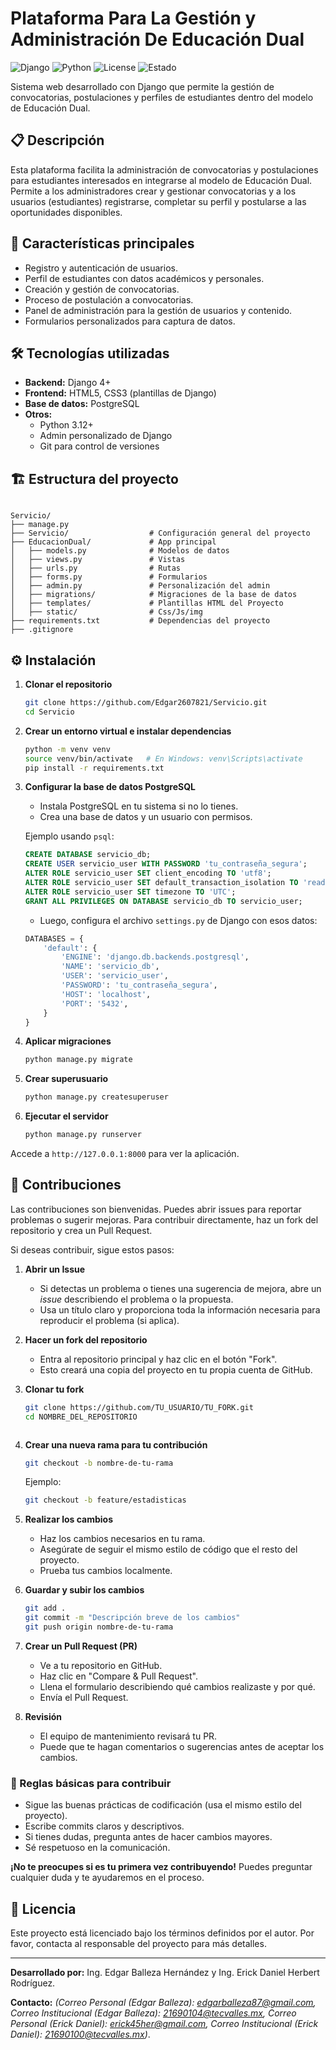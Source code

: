 # Plataforma Para La Gestión y Administración De Educación Dual

![Django](https://img.shields.io/badge/Django-4.x-green)
![Python](https://img.shields.io/badge/Python-3.12-blue)
![License](https://img.shields.io/badge/License-Propietaria-lightgrey)
![Estado](https://img.shields.io/badge/Estado-En%20Desarrollo-orange)


Sistema web desarrollado con Django que permite la gestión de convocatorias, postulaciones y perfiles de estudiantes dentro del modelo de Educación Dual.

## 📋 Descripción

Esta plataforma facilita la administración de convocatorias y postulaciones para estudiantes interesados en integrarse al modelo de Educación Dual. Permite a los administradores crear y gestionar convocatorias y a los usuarios (estudiantes) registrarse, completar su perfil y postularse a las oportunidades disponibles.

## 🚀 Características principales

- Registro y autenticación de usuarios.
- Perfil de estudiantes con datos académicos y personales.
- Creación y gestión de convocatorias.
- Proceso de postulación a convocatorias.
- Panel de administración para la gestión de usuarios y contenido.
- Formularios personalizados para captura de datos.

## 🛠️ Tecnologías utilizadas

- **Backend:** Django 4+
- **Frontend:** HTML5, CSS3 (plantillas de Django)
- **Base de datos:** PostgreSQL
- **Otros:** 
  - Python 3.12+
  - Admin personalizado de Django
  - Git para control de versiones

## 🏗️ Estructura del proyecto

```

Servicio/
├── manage.py
├── Servicio/                  # Configuración general del proyecto
├── EducacionDual/             # App principal
│   ├── models.py              # Modelos de datos
│   ├── views.py               # Vistas
│   ├── urls.py                # Rutas
│   ├── forms.py               # Formularios
│   ├── admin.py               # Personalización del admin
│   ├── migrations/            # Migraciones de la base de datos
│   ├── templates/             # Plantillas HTML del Proyecto 
│   ├── static/                # Css/Js/img
├── requirements.txt           # Dependencias del proyecto
├── .gitignore

````

## ⚙️ Instalación

1. **Clonar el repositorio**
   ```bash
   git clone https://github.com/Edgar2607821/Servicio.git
   cd Servicio


2. **Crear un entorno virtual e instalar dependencias**

   ```bash
   python -m venv venv
   source venv/bin/activate   # En Windows: venv\Scripts\activate
   pip install -r requirements.txt
   ```

3. **Configurar la base de datos PostgreSQL**

   * Instala PostgreSQL en tu sistema si no lo tienes.
   * Crea una base de datos y un usuario con permisos.

   Ejemplo usando `psql`:

   ```sql
   CREATE DATABASE servicio_db;
   CREATE USER servicio_user WITH PASSWORD 'tu_contraseña_segura';
   ALTER ROLE servicio_user SET client_encoding TO 'utf8';
   ALTER ROLE servicio_user SET default_transaction_isolation TO 'read committed';
   ALTER ROLE servicio_user SET timezone TO 'UTC';
   GRANT ALL PRIVILEGES ON DATABASE servicio_db TO servicio_user;
   ```

   * Luego, configura el archivo `settings.py` de Django con esos datos:

   ```python
   DATABASES = {
       'default': {
           'ENGINE': 'django.db.backends.postgresql',
           'NAME': 'servicio_db',
           'USER': 'servicio_user',
           'PASSWORD': 'tu_contraseña_segura',
           'HOST': 'localhost',
           'PORT': '5432',
       }
   }
   ```

4. **Aplicar migraciones**

   ```bash
   python manage.py migrate
   ```

5. **Crear superusuario**

   ```bash
   python manage.py createsuperuser
   ```

6. **Ejecutar el servidor**

   ```bash
   python manage.py runserver
   ```

Accede a `http://127.0.0.1:8000` para ver la aplicación.

## 👥 Contribuciones

Las contribuciones son bienvenidas. Puedes abrir issues para reportar problemas o sugerir mejoras. Para contribuir directamente, haz un fork del repositorio y crea un Pull Request.

Si deseas contribuir, sigue estos pasos:

1. **Abrir un Issue**
   - Si detectas un problema o tienes una sugerencia de mejora, abre un *issue* describiendo el problema o la propuesta.
   - Usa un título claro y proporciona toda la información necesaria para reproducir el problema (si aplica).

2. **Hacer un fork del repositorio**
   - Entra al repositorio principal y haz clic en el botón "Fork".
   - Esto creará una copia del proyecto en tu propia cuenta de GitHub.

3. **Clonar tu fork**
   ```bash
   git clone https://github.com/TU_USUARIO/TU_FORK.git
   cd NOMBRE_DEL_REPOSITORIO



4. **Crear una nueva rama para tu contribución**

   ```bash
   git checkout -b nombre-de-tu-rama
   ```

   Ejemplo:

   ```bash
   git checkout -b feature/estadisticas
   ```

5. **Realizar los cambios**

   * Haz los cambios necesarios en tu rama.
   * Asegúrate de seguir el mismo estilo de código que el resto del proyecto.
   * Prueba tus cambios localmente.

6. **Guardar y subir los cambios**

   ```bash
   git add .
   git commit -m "Descripción breve de los cambios"
   git push origin nombre-de-tu-rama
   ```

7. **Crear un Pull Request (PR)**

   * Ve a tu repositorio en GitHub.
   * Haz clic en "Compare & Pull Request".
   * Llena el formulario describiendo qué cambios realizaste y por qué.
   * Envía el Pull Request.

8. **Revisión**

   * El equipo de mantenimiento revisará tu PR.
   * Puede que te hagan comentarios o sugerencias antes de aceptar los cambios.

### 📝 Reglas básicas para contribuir

* Sigue las buenas prácticas de codificación (usa el mismo estilo del proyecto).
* Escribe commits claros y descriptivos.
* Si tienes dudas, pregunta antes de hacer cambios mayores.
* Sé respetuoso en la comunicación.

**¡No te preocupes si es tu primera vez contribuyendo!**
Puedes preguntar cualquier duda y te ayudaremos en el proceso.


## 📄 Licencia

Este proyecto está licenciado bajo los términos definidos por el autor. Por favor, contacta al responsable del proyecto para más detalles.

---

**Desarrollado por:** Ing. Edgar Balleza Hernández y Ing. Erick Daniel Herbert Rodríguez.

**Contacto:** *(Correo Personal (Edgar Balleza): edgarballeza87@gmail.com, Correo Institucional (Edgar Balleza): 21690104@tecvalles.mx, Correo Personal (Erick Daniel): erick45her@gmail.com, Correo Institucional (Erick Daniel): 21690100@tecvalles.mx)*.
